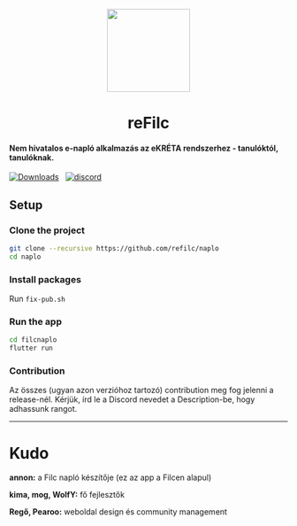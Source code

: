 <p align=center>
  <img src="https://media.discordapp.net/attachments/1111727410677825596/1113217167513624646/reFilc_Logo_Squircle.png?width=671&height=671" width=150>
  <h1 align=center><b>reFilc</b></h1>
</p>

#### Nem hivatalos e-napló alkalmazás az eKRÉTA rendszerhez - tanulóktól, tanulóknak.

[![Downloads](https://img.shields.io/github/downloads-pre/refilc/naplo/total?color=%23&label=Downloads&logo=github&sort=semver)](https://github.com/refilc/naplo/releases) &nbsp; [![discord](https://img.shields.io/discord/1111649116020285532?label=Discord)](http://dc.refilc.hu)

## Setup

### Clone the project

```sh
git clone --recursive https://github.com/refilc/naplo
cd naplo
```

### Install packages

Run `fix-pub.sh`

### Run the app

```sh
cd filcnaplo
flutter run
```

### Contribution

Az összes (ugyan azon verzióhoz tartozó) contribution meg fog jelenni a release-nél. Kérjük, írd le a Discord nevedet a Description-be, hogy adhassunk rangot.

-------

# Kudo

**annon:** a Filc napló készítője (ez az app a Filcen alapul)

**kima, mog, WolfY:** fő fejlesztők

**Regő, Pearoo:** weboldal design és community management
